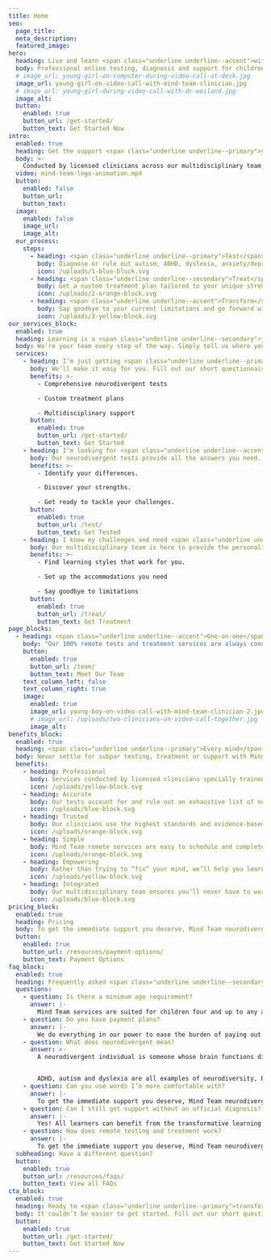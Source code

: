 ```yaml
---
title: Home
seo:
  page_title:
  meta_description:
  featured_image:
hero:
  heading: Live and learn <span class="underline underline--accent">without limitation</span>.
  body: Professional online testing, diagnosis and support for children and adults with <strong>autism, ADHD, dyslexia</strong> and various other neurodivergent conditions.
  # image_url: young-girl-on-computer-during-video-call-at-desk.jpg
  image_url: young-girl-on-video-call-with-mind-team-clinician.jpg
  # image_url: young-girl-during-video-call-with-dr-weiland.jpg
  image_alt:
  button:
    enabled: true
    button_url: /get-started/
    button_text: Get Started Now
intro:
  enabled: true
  heading: Get the support <span class="underline underline--primary">you deserve</span>.
  body: >-
    Conducted by licensed clinicians across our multidisciplinary team, Mind Team offers expert guidance and support in three simple steps.
  video: mind-team-logo-animation.mp4
  button:
    enabled: false
    button_url:
    button_text:
  image:
    enabled: false
    image_url:
    image_alt:
  our_process:
    steps:
      - heading: <span class="underline underline--primary">Test</span>
        body: Diagnose or rule out autism, ADHD, dyslexia, anxiety/depression and other conditions and identify key neural differences, strengths and learning styles.
        icon: /uploads/1-blue-block.svg
      - heading: <span class="underline underline--secondary">Treat</span>
        body: Get a custom treatment plan tailored to your unique strengths, differences and needs with guidance and advocacy from our multidisciplinary team.
        icon: /uploads/2-orange-block.svg
      - heading: <span class="underline underline--accent">Transform</span>
        body: Say goodbye to your current limitations and go forward with the information, tools and resources you need to thrive.
        icon: /uploads/3-yellow-block.svg
our_services_block:
  enabled: true
  heading: Learning is a <span class="underline underline--secondary">journey</span>.
  body: We’re your team every step of the way. Simply tell us where you are and we’ll meet you there.
  services:
    - heading: I’m just getting <span class="underline underline--primary">started</span>.
      body: We’ll make it easy for you. Fill out our short questionnaire to get started.
      benefits: >-
        - Comprehensive neurodivergent tests

        - Custom treatment plans 

        - Multidisciplinary support
      button:
        enabled: true
        button_url: /get-started/
        button_text: Get Started
    - heading: I’m looking for <span class="underline underline--accent">answers</span>.
      body: Our neurodivergent tests provide all the answers you need.
      benefits: >-
        - Identify your differences.

        - Discover your strengths.

        - Get ready to tackle your challenges.
      button:
        enabled: true
        button_url: /test/
        button_text: Get Tested
    - heading: I know my challenges and need <span class="underline underline--secondary">support</span>.
      body: Our multidisciplinary team is here to provide the personalized neurodivergent support you deserve.
      benefits: >-
        - Find learning styles that work for you. 

        - Set up the accommodations you need

        - Say goodbye to limitations
      button:
        enabled: true
        button_url: /treat/
        button_text: Get Treatment
page_blocks:
  - heading: <span class="underline underline--accent">One-on-one</span> remote support.
    body: "Our 100% remote tests and treatment services are always conducted by licensed Mind Team clinicians specially chosen to fit your unique needs."
    button:
      enabled: true
      button_url: /team/
      button_text: Meet Our Team
    text_column_left: false
    text_column_right: true
    image:
      enabled: true
      image_url: young-boy-on-video-call-with-mind-team-clinician-2.jpg
      # image_url: /uploads/two-clinicians-on-video-call-together.jpg
      image_alt:
benefits_block:
  enabled: true
  heading: <span class="underline underline--primary">Every mind</span> deserves a team this good.
  body: Never settle for subpar testing, treatment or support with Mind Team’s superior benefits.
  benefits:
    - heading: Professional
      body: Services conducted by licensed clinicians specially trained to provide the expert evaluation, guidance and support you deserve.
      icon: /uploads/yellow-block.svg
    - heading: Accurate
      body: Our tests account for and rule out an exhaustive list of neural differences and conditions to get the most accurate results and diagnoses.
      icon: /uploads/blue-block.svg
    - heading: Trusted
      body: Our clinicians use the highest standards and evidence-based methods, trusted by state assistance programs, schools, educators, employers and doctors.
      icon: /uploads/orange-block.svg
    - heading: Simple
      body: Mind Team remote services are easy to schedule and complete all from the comfort of your own home, no referral necessary.
      icon: /uploads/orange-block.svg
    - heading: Empowering
      body: Rather than trying to “fix” your mind, we’ll help you learn to work with your unique abilities and differences and advocate to get you the accommodations you need to conquer your challenges and thrive.
      icon: /uploads/yellow-block.svg
    - heading: Integrated
      body: Our multidisciplinary team ensures you’ll never have to worry about relaying information from one provider to another.
      icon: /uploads/blue-block.svg
pricing_block:
  enabled: true
  heading: Pricing
  body: To get the immediate support you deserve, Mind Team neurodivergent services must be paid out of pocket. With transparent, all-inclusive pricing and no hidden fees, you can trust your investment will cover all the answers and support you need.
  button:
    enabled: true
    button_url: /resources/payment-options/
    button_text: Payment Options
faq_block:
  enabled: true
  heading: Frequently asked <span class="underline underline--secondary">questions</span>
  questions:
    - question: Is there a minimum age requirement?
      answer: |-
        Mind Team services are suited for children four and up to any age.
    - question: Do you have payment plans?
      answer: |-
        We do everything in our power to ease the burden of paying out of pocket for Mind Team learning assessments and treatment. View our <a href="/resources/payment-options/">payment options</a> to learn more.
    - question: What does neurodivergent mean?
      answer: >-
        A neurodivergent individual is someone whose brain functions differently from typical individuals. This can affect one’s attention span, decision making, problem solving and many other cognitive functions that affect learning and life in general.  


        ADHD, autism and dyslexia are all examples of neurodiversity, but it’s important to note not all neurodivergent individuals have a diagnosable learning disorder.
    - question: Can you use words I’m more comfortable with?
      answer: |-
        To get the immediate support you deserve, Mind Team neurodivergent services must be paid out of pocket. With transparent, all-inclusive pricing and no hidden fees, you can trust your investment will cover all the answers and support you need.
    - question: Can I still get support without an official diagnosis?
      answer: |-
        Yes! All learners can benefit from the transformative learning assessment and treatment services at Mind Team, with or without an official diagnosis.
    - question: How does remote testing and treatment work?
      answer: |-
        To get the immediate support you deserve, Mind Team neurodivergent services must be paid out of pocket. With transparent, all-inclusive pricing and no hidden fees, you can trust your investment will cover all the answers and support you need.
  subheading: Have a different question?
  button:
    enabled: true
    button_url: /resources/faqs/
    button_text: View all FAQs
cta_block:
  enabled: true
  heading: Ready to <span class="underline underline--primary">transform</span> your life?
  body: It couldn’t be easier to get started. Fill out our short questionnaire and we’ll handle the rest.
  button:
    enabled: true
    button_url: /get-started/
    button_text: Get Started Now
---
```

